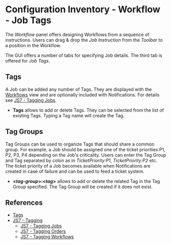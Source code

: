 # Configuration Inventory - Workflow - Job Tags

The *Workflow* panel offers designing Workflows from a sequence of instructions. Users can drag & drop the *Job Instruction* from the *Toolbar* to a position in the Workflow.

The GUI offers a number of tabs for specifying Job details. The third tab is offered for *Job Tags*.

## Tags

A Job can be added any number of Tags. They are displayed with the [Workflows](/workflows) view and are optionally included with Notifications. For details see [JS7 - Tagging Jobs](https://kb.sos-berlin.com/display/JS7/JS7+-+Tagging+-+Jobs).

- **Tags** allows to add or delete Tags. They can be selected from the list of existing Tags. Typing a Tag name will create the Tag.

## Tag Groups

Tag Groups can be used to organize Tags that should share a common group. For example, a Job should be assigned one of the ticket priorities P1, P2, P3, P4 depending on the Job's criticality. Users can enter the Tag Group and Tag separated by colon as in *TicketPriority:P1*, *TicketPriority:P2* etc. The ticket priority of a Job becomes available when Notifications are created in case of failure and can be used to feed a ticket system.

- **\<*tag-group*\>:\<*tag*\>** allows to add or delete the related Tag in the Tag Group specified. The Tag Group will be created if it does not exist.

## References

- [Tags](/tags)
- [JS7 - Tagging](https://kb.sos-berlin.com/display/JS7/JS7+-+Tagging)
  - [JS7 - Tagging Jobs](https://kb.sos-berlin.com/display/JS7/JS7+-+Tagging+-+Jobs)
  - [JS7 - Tagging Orders](https://kb.sos-berlin.com/display/JS7/JS7+-+Tagging+-+Orders)
  - [JS7 - Tagging Workflows](https://kb.sos-berlin.com/display/JS7/JS7+-+Tagging+-+Workflows)
